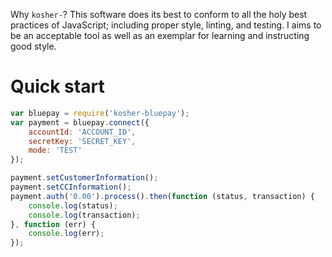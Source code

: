Why `kosher-`? This software does its best to conform to all the holy best practices of JavaScript; including proper style, linting, and testing. I aims to be an acceptable tool as well as an exemplar for learning and instructing good style.

# Quick start

```javascript
var bluepay = require('kosher-bluepay');
var payment = bluepay.connect({
    accountId: 'ACCOUNT_ID',
    secretKey: 'SECRET_KEY',
    mode: 'TEST'
});

payment.setCustomerInformation();
payment.setCCInformation();
payment.auth('0.00').process().then(function (status, transaction) {
    console.log(status);
    console.log(transaction);
}, function (err) {
    console.log(err);
});
```


